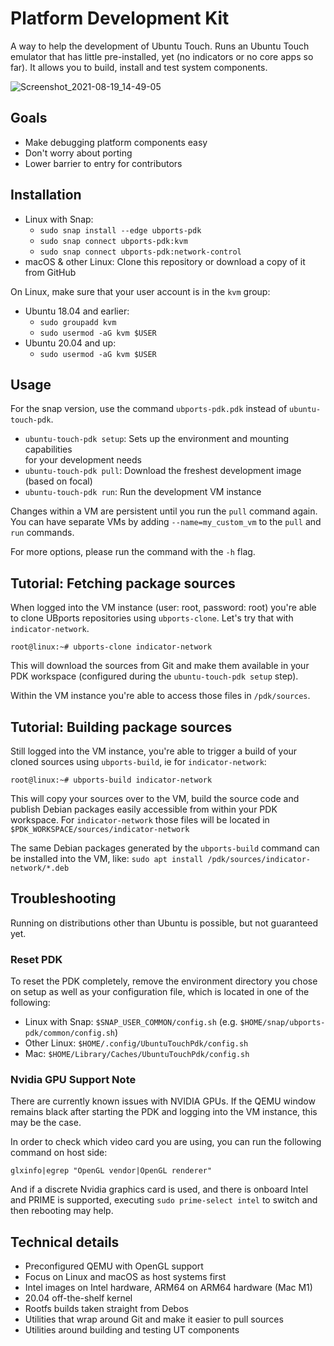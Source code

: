# Platform Development Kit

A way to help the development of Ubuntu Touch. Runs an Ubuntu Touch emulator that
has little pre-installed, yet (no indicators or no core apps so far). It allows you
to build, install and test system components.

![Screenshot_2021-08-19_14-49-05](https://user-images.githubusercontent.com/15277964/130065951-9fa7a9fd-b7db-47c1-9bd6-b9dee087af7f.png)

## Goals

- Make debugging platform components easy
- Don't worry about porting
- Lower barrier to entry for contributors

## Installation

- Linux with Snap:
  - `sudo snap install --edge ubports-pdk`
  - `sudo snap connect ubports-pdk:kvm`
  - `sudo snap connect ubports-pdk:network-control`
- macOS & other Linux: Clone this repository or download a copy of it from GitHub

On Linux, make sure that your user account is in the `kvm` group:

- Ubuntu 18.04 and earlier:
  - `sudo groupadd kvm`
  - `sudo usermod -aG kvm $USER`
- Ubuntu 20.04 and up:
  - `sudo usermod -aG kvm $USER`

## Usage

For the snap version, use the command `ubports-pdk.pdk` instead of `ubuntu-touch-pdk`.

- `ubuntu-touch-pdk setup`: Sets up the environment and mounting capabilities  
  for your development needs
- `ubuntu-touch-pdk pull`: Download the freshest development image (based on focal)
- `ubuntu-touch-pdk run`: Run the development VM instance

Changes within a VM are persistent until you run the `pull` command again. You
can have separate VMs
by adding `--name=my_custom_vm` to the `pull` and `run` commands.

For more options, please run the command with the `-h` flag.

## Tutorial: Fetching package sources

When logged into the VM instance (user: root, password: root) you're able to
clone UBports repositories using `ubports-clone`. Let's try that with
`indicator-network`.

```shell
root@linux:~# ubports-clone indicator-network
```

This will download the sources from Git and make them available in your PDK
workspace (configured during the `ubuntu-touch-pdk setup` step).

Within the VM instance you're able to access those files in `/pdk/sources`.

## Tutorial: Building package sources

Still logged into the VM instance, you're able to trigger a build of your cloned
sources using `ubports-build`, ie for `indicator-network`:

```shell
root@linux:~# ubports-build indicator-network
```

This will copy your sources over to the VM, build the source code and publish
Debian packages easily accessible from within your PDK workspace. For
`indicator-network` those files will be located in
`$PDK_WORKSPACE/sources/indicator-network`

The same Debian packages generated by the `ubports-build` command can be
installed into the VM, like:
`sudo apt install /pdk/sources/indicator-network/*.deb`

## Troubleshooting

Running on distributions other than Ubuntu is possible, but not guaranteed yet.

### Reset PDK

To reset the PDK completely, remove the environment directory you chose on setup
as well as your configuration file, which is located in one of the following:

- Linux with Snap: `$SNAP_USER_COMMON/config.sh` (e.g. `$HOME/snap/ubports-pdk/common/config.sh`)
- Other Linux: `$HOME/.config/UbuntuTouchPdk/config.sh`
- Mac: `$HOME/Library/Caches/UbuntuTouchPdk/config.sh`

### Nvidia GPU Support Note

There are currently known issues with NVIDIA GPUs. If the QEMU window remains
black after starting the PDK and logging into the VM instance, this may be the
case.

In order to check which video card you are using, you can run the following
command on host side:

```shell
glxinfo|egrep "OpenGL vendor|OpenGL renderer"
```

And if a discrete Nvidia graphics card is used, and there is onboard Intel and
PRIME is supported, executing `sudo prime-select intel` to switch and then
rebooting may help.

## Technical details

- Preconfigured QEMU with OpenGL support
- Focus on Linux and macOS as host systems first
- Intel images on Intel hardware, ARM64 on ARM64 hardware (Mac M1)
- 20.04 off-the-shelf kernel
- Rootfs builds taken straight from Debos
- Utilities that wrap around Git and make it easier to pull sources
- Utilities around building and testing UT components
